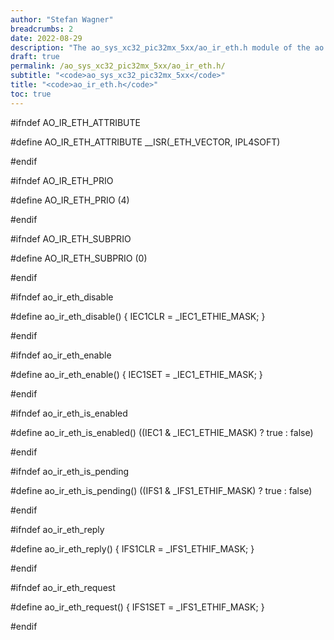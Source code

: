 ```yaml
---
author: "Stefan Wagner"
breadcrumbs: 2
date: 2022-08-29
description: "The ao_sys_xc32_pic32mx_5xx/ao_ir_eth.h module of the ao real-time operating system."
draft: true
permalink: /ao_sys_xc32_pic32mx_5xx/ao_ir_eth.h/ 
subtitle: "<code>ao_sys_xc32_pic32mx_5xx</code>"
title: "<code>ao_ir_eth.h</code>"
toc: true
---
```


#ifndef AO_IR_ETH_ATTRIBUTE

#define AO_IR_ETH_ATTRIBUTE     __ISR(_ETH_VECTOR, IPL4SOFT)

#endif

#ifndef AO_IR_ETH_PRIO

#define AO_IR_ETH_PRIO          (4)

#endif

#ifndef AO_IR_ETH_SUBPRIO

#define AO_IR_ETH_SUBPRIO       (0)

#endif

#ifndef ao_ir_eth_disable

#define ao_ir_eth_disable()     { IEC1CLR = _IEC1_ETHIE_MASK; }

#endif

#ifndef ao_ir_eth_enable

#define ao_ir_eth_enable()      { IEC1SET = _IEC1_ETHIE_MASK; }

#endif

#ifndef ao_ir_eth_is_enabled

#define ao_ir_eth_is_enabled()  ((IEC1 & _IEC1_ETHIE_MASK) ? true : false)

#endif

#ifndef ao_ir_eth_is_pending

#define ao_ir_eth_is_pending()  ((IFS1 & _IFS1_ETHIF_MASK) ? true : false)

#endif

#ifndef ao_ir_eth_reply

#define ao_ir_eth_reply()       { IFS1CLR = _IFS1_ETHIF_MASK; }

#endif

#ifndef ao_ir_eth_request

#define ao_ir_eth_request()     { IFS1SET = _IFS1_ETHIF_MASK; }

#endif

